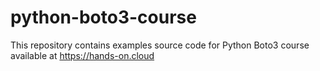 # python-boto3-course
This repository contains examples source code for Python Boto3 course available at https://hands-on.cloud
